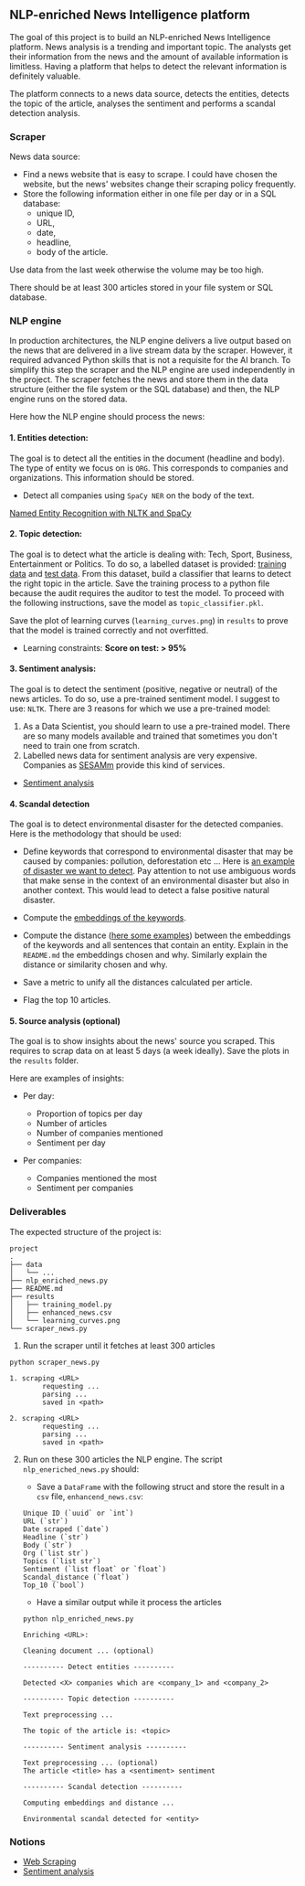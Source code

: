 ## NLP-enriched News Intelligence platform

The goal of this project is to build an NLP-enriched News Intelligence
platform. News analysis is a trending and important topic. The analysts get
their information from the news and the amount of available information is
limitless. Having a platform that helps to detect the relevant information is
definitely valuable.

The platform connects to a news data source, detects the entities, detects the
topic of the article, analyses the sentiment and performs a scandal detection
analysis.

### Scraper

News data source:

- Find a news website that is easy to scrape. I could have chosen the website,
  but the news' websites change their scraping policy frequently.
- Store the following information either in one file per day or in a SQL
  database:
  - unique ID,
  - URL,
  - date,
  - headline,
  - body of the article.

Use data from the last week otherwise the volume may be too high.

There should be at least 300 articles stored in your file system or SQL
database.

### NLP engine

In production architectures, the NLP engine delivers a live output based on the
news that are delivered in a live stream data by the scraper. However, it
required advanced Python skills that is not a requisite for the AI branch.
To simplify this step the scraper and the NLP engine are used independently in
the project. The scraper fetches the news and store them in the data structure
(either the file system or the SQL database) and then, the NLP engine runs on
the stored data.

Here how the NLP engine should process the news:

#### **1. Entities detection:**

The goal is to detect all the entities in the document (headline and body). The
type of entity we focus on is `ORG`. This corresponds to companies and
organizations. This information should be stored.

- Detect all companies using `SpaCy NER` on the body of the text.

[Named Entity Recognition with NLTK and
SpaCy](https://towardsdatascience.com/named-entity-recognition-with-nltk-and-spacy-8c4a7d88e7da)

#### **2. Topic detection:**

The goal is to detect what the article is dealing with: Tech, Sport, Business,
Entertainment or Politics. To do so, a labelled dataset is provided: [training
data](bbc_news_train.csv) and [test data](bbc_news_tests.csv). From this
dataset, build a classifier that learns to detect the right topic in the
article. Save the training process to a python file because the audit requires
the auditor to test the model.
To proceed with the following instructions, save the model as
`topic_classifier.pkl`.

Save the plot of learning curves (`learning_curves.png`) in `results` to prove
that the model is trained correctly and not overfitted.

- Learning constraints: **Score on test: > 95%**

#### **3. Sentiment analysis:**

The goal is to detect the sentiment (positive, negative or neutral) of the news
articles. To do so, use a pre-trained sentiment model. I suggest to use:
`NLTK`. There are 3 reasons for which we use a pre-trained model:

1. As a Data Scientist, you should learn to use a pre-trained model. There are
   so many models available and trained that sometimes you don't need to train
   one from scratch.
2. Labelled news data for sentiment analysis are very expensive. Companies as
   [SESAMm](https://www.sesamm.com/) provide this kind of services.

- [Sentiment analysis](https://en.wikipedia.org/wiki/Sentiment_analysis)

#### **4. Scandal detection**

The goal is to detect environmental disaster for the detected companies. Here
is the methodology that should be used:

- Define keywords that correspond to environmental disaster that may be caused
  by companies: pollution, deforestation etc ... Here is [an example of
  disaster we want to detect](https://en.wikipedia.org/wiki/MV_Erika). Pay
  attention to not use ambiguous words that make sense in the context of an
  environmental disaster but also in another context. This would lead to detect
  a false positive natural disaster.

- Compute the [embeddings of the
  keywords](https://en.wikipedia.org/wiki/Word_embedding#Software).

- Compute the distance ([here some
  examples](https://www.nltk.org/api/nltk.metrics.distance.html#module-nltk.metrics.distance))
  between the embeddings of the keywords and all sentences that contain an
  entity. Explain in the `README.md` the embeddings chosen and why. Similarly
  explain the distance or similarity chosen and why.

- Save a metric to unify all the distances calculated per article.

- Flag the top 10 articles.

#### 5. **Source analysis (optional)**

The goal is to show insights about the news' source you scraped.
This requires to scrap data on at least 5 days (a week ideally). Save the plots
in the `results` folder.

Here are examples of insights:

- Per day:

  - Proportion of topics per day
  - Number of articles
  - Number of companies mentioned
  - Sentiment per day

- Per companies:

  - Companies mentioned the most
  - Sentiment per companies

### Deliverables

The expected structure of the project is:

```
project
.
├── data
│   └── ...
├── nlp_enriched_news.py
├── README.md
├── results
│   ├── training_model.py
│   ├── enhanced_news.csv
│   └── learning_curves.png
└── scraper_news.py
```

1.  Run the scraper until it fetches at least 300 articles

```
python scraper_news.py

1. scraping <URL>
        requesting ...
        parsing ...
        saved in <path>

2. scraping <URL>
        requesting ...
        parsing ...
        saved in <path>

```

2. Run on these 300 articles the NLP engine. The script `nlp_eneriched_news.py`
   should:

   - Save a `DataFrame` with the following struct and store the result in a
     `csv` file, `enhancend_news.csv`:

   ```
   Unique ID (`uuid` or `int`)
   URL (`str`)
   Date scraped (`date`)
   Headline (`str`)
   Body (`str`)
   Org (`list str`)
   Topics (`list str`)
   Sentiment (`list float` or `float`)
   Scandal_distance (`float`)
   Top_10 (`bool`)
   ```

   - Have a similar output while it process the articles

   ```prompt
   python nlp_enriched_news.py

   Enriching <URL>:

   Cleaning document ... (optional)

   ---------- Detect entities ----------

   Detected <X> companies which are <company_1> and <company_2>

   ---------- Topic detection ----------

   Text preprocessing ...

   The topic of the article is: <topic>

   ---------- Sentiment analysis ----------

   Text preprocessing ... (optional)
   The article <title> has a <sentiment> sentiment

   ---------- Scandal detection ----------

   Computing embeddings and distance ...

   Environmental scandal detected for <entity>
   ```

### Notions

- [Web Scraping](https://www.youtube.com/watch?v=XVv6mJpFOb0)
- [Sentiment analysis](https://en.wikipedia.org/wiki/Sentiment_analysis)
